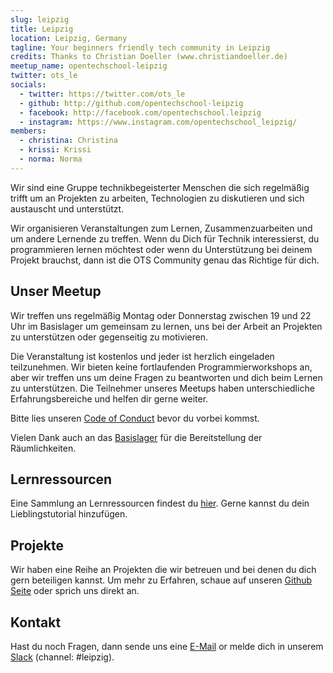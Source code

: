 ```yaml
---
slug: leipzig
title: Leipzig
location: Leipzig, Germany
tagline: Your beginners friendly tech community in Leipzig
credits: Thanks to Christian Doeller (www.christiandoeller.de)
meetup_name: opentechschool-leipzig
twitter: ots_le
socials:
  - twitter: https://twitter.com/ots_le
  - github: http://github.com/opentechschool-leipzig
  - facebook: http://facebook.com/opentechschool.leipzig
  - instagram: https://www.instagram.com/opentechschool_leipzig/
members:
  - christina: Christina
  - krissi: Krissi
  - norma: Norma
---
```


Wir sind eine Gruppe technikbegeisterter Menschen die sich regelmäßig trifft um an Projekten zu arbeiten, Technologien zu diskutieren und sich austauscht und unterstützt.

Wir organisieren Veranstaltungen zum Lernen, Zusammenzuarbeiten und um andere Lernende zu treffen. Wenn du Dich für Technik interessierst, du programmieren lernen möchtest oder wenn du Unterstützung bei deinem Projekt brauchst, dann ist die OTS Community genau das Richtige für dich.

## Unser Meetup

Wir treffen uns regelmäßig Montag oder Donnerstag zwischen 19 und 22 Uhr im Basislager um gemeinsam zu lernen, uns bei der Arbeit an Projekten zu unterstützen oder gegenseitig zu motivieren.

Die Veranstaltung ist kostenlos und jeder ist herzlich eingeladen teilzunehmen. Wir bieten keine fortlaufenden Programmierworkshops an, aber wir treffen uns um deine Fragen zu beantworten und dich beim Lernen zu unterstützen. Die Teilnehmer unseres Meetups haben unterschiedliche Erfahrungsbereiche und helfen dir gerne weiter.

Bitte lies unseren [Code of Conduct]({{site.baseurl}}/code-of-conduct/) bevor du vorbei kommst.

Vielen Dank auch an das [Basislager](https://www.basislager.co) für die Bereitstellung der Räumlichkeiten.

## Lernressourcen

Eine Sammlung an Lernressourcen findest du [hier](https://github.com/OpenTechSchool-Leipzig/learning-resources). Gerne kannst du dein Lieblingstutorial hinzufügen.

## Projekte

Wir haben eine Reihe an Projekten die wir betreuen und bei denen du dich gern beteiligen kannst.
Um mehr zu Erfahren, schaue auf unseren [Github Seite](http://github.com/opentechschool-leipzig) oder sprich uns direkt an.

## Kontakt

Hast du noch Fragen, dann sende uns eine [E-Mail](mailto:leipzig@opentechschool.org) or melde dich in unserem [Slack](https://opentechschool-slack.herokuapp.com) (channel: #leipzig).
